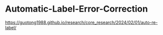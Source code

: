 # Automatic-Label-Error-Correction
https://guotong1988.github.io/research/core_research/2024/02/01/auto-re-label/
